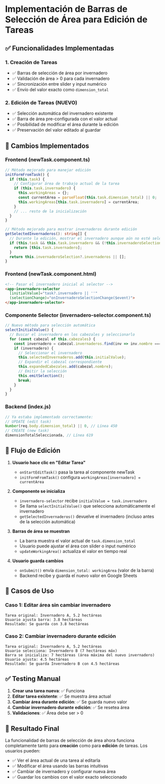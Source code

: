 # Implementación de Barras de Selección de Área para Edición de Tareas

## ✅ Funcionalidades Implementadas

### 1. **Creación de Tareas**
- ✅ Barras de selección de área por invernadero
- ✅ Validación de área > 0 para cada invernadero
- ✅ Sincronización entre slider y input numérico
- ✅ Envío del valor exacto como `dimension_total`

### 2. **Edición de Tareas** (NUEVO)
- ✅ Selección automática del invernadero existente
- ✅ Barra de área pre-configurada con el valor actual
- ✅ Posibilidad de modificar el área durante la edición
- ✅ Preservación del valor editado al guardar

## 🔧 Cambios Implementados

### Frontend (newTask.component.ts)
```typescript
// Método mejorado para manejar edición
initFormFromTask() {
  if (this.task) {
    // Configurar área de trabajo actual de la tarea
    if (this.task.invernadero) {
      this.workingAreas = {};
      const currentArea = parseFloat(this.task.dimension_total) || 0;
      this.workingAreas[this.task.invernadero] = currentArea;
    }
    // ... resto de la inicialización
  }
}

// Método mejorado para mostrar invernaderos durante edición
getSelectedInvernaderos(): string[] {
  // Durante la edición, mostrar el invernadero aunque aún no esté seleccionado
  if (this.task && this.task.invernadero && (!this.invernaderoSelection || this.invernaderoSelection.invernaderos.length === 0)) {
    return [this.task.invernadero];
  }
  return this.invernaderoSelection?.invernaderos || [];
}
```

### Frontend (newTask.component.html)
```html
<!-- Pasar el invernadero inicial al selector -->
<app-invernadero-selector
  [initialValue]="task?.invernadero || ''"
  (selectionChange)="onInvernaderoSelectionChange($event)">
</app-invernadero-selector>
```

### Componente Selector (invernadero-selector.component.ts)
```typescript
// Nuevo método para selección automática
selectInitialValue() {
  // Buscar el invernadero en los cabezales y seleccionarlo
  for (const cabezal of this.cabezales) {
    const invernadero = cabezal.invernaderos.find(inv => inv.nombre === this.initialValue);
    if (invernadero) {
      // Seleccionar el invernadero
      this.selectedInvernaderos.add(this.initialValue);
      // Expandir el cabezal correspondiente
      this.expandedCabezales.add(cabezal.nombre);
      // Emitir la selección
      this.emitSelection();
      break;
    }
  }
}
```

### Backend (index.js)
```javascript
// Ya estaba implementado correctamente:
// UPDATE (edit task)
Number(req.body.dimension_total) || 0, // Línea 450
// CREATE (new task)  
dimensionTotalSeleccionada, // Línea 619
```

## 🎯 Flujo de Edición

1. **Usuario hace clic en "Editar Tarea"**
   - `onStartEditTask()` pasa la tarea al componente newTask
   - `initFormFromTask()` configura `workingAreas[invernadero] = currentArea`

2. **Componente se inicializa**
   - `invernadero-selector` recibe `initialValue = task.invernadero`
   - Se llama `selectInitialValue()` que selecciona automáticamente el invernadero
   - `getSelectedInvernaderos()` devuelve el invernadero (incluso antes de la selección automática)

3. **Barras de área se muestran**
   - La barra muestra el valor actual de `task.dimension_total`
   - Usuario puede ajustar el área con slider o input numérico
   - `updateWorkingArea()` actualiza el valor en tiempo real

4. **Usuario guarda cambios**
   - `onSubmit()` envía `dimension_total: workingArea` (valor de la barra)
   - Backend recibe y guarda el nuevo valor en Google Sheets

## 🔄 Casos de Uso

### Caso 1: Editar área sin cambiar invernadero
```
Tarea original: Invernadero A, 5.2 hectáreas
Usuario ajusta barra: 3.8 hectáreas
Resultado: Se guarda con 3.8 hectáreas
```

### Caso 2: Cambiar invernadero durante edición
```
Tarea original: Invernadero A, 5.2 hectáreas
Usuario selecciona: Invernadero B (7 hectáreas máx)
Barra se inicializa: 7 hectáreas (área máxima del nuevo invernadero)
Usuario ajusta: 4.5 hectáreas
Resultado: Se guarda Invernadero B con 4.5 hectáreas
```

## ✅ Testing Manual

1. **Crear una tarea nueva**: ✅ Funciona
2. **Editar tarea existente**: ✅ Se muestra área actual
3. **Cambiar área durante edición**: ✅ Se guarda nuevo valor
4. **Cambiar invernadero durante edición**: ✅ Se resetea área
5. **Validaciones**: ✅ Área debe ser > 0

## 🎉 Resultado Final

La funcionalidad de barras de selección de área ahora funciona completamente tanto para **creación** como para **edición** de tareas. Los usuarios pueden:

- ✅ Ver el área actual de una tarea al editarla
- ✅ Modificar el área usando las barras intuitivas
- ✅ Cambiar de invernadero y configurar nueva área
- ✅ Guardar los cambios con el valor exacto seleccionado